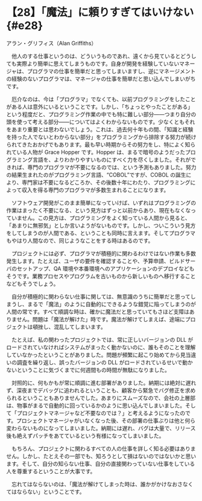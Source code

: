 # 【28】「魔法」に頼りすぎてはいけない{#e28}

<div class="author">アラン・グリフィス（Alan Griffiths）</div>

　他人のする仕事というのは、どういうものであれ、遠くから見ているとどうしても実際より簡単に思えてしまうものです。自身が開発を経験していないマネージャは、プログラマの仕事を簡単だと思ってしまいますし、逆にマネージメントの経験のないプログラマは、マネージャの仕事を簡単だと思い込んでしまいがちです。

　厄介なのは、今は「プログラマ」でなくても、以前プログラミングをしたことがある人は意外にいるということです。しかし、「ちょっとやったことがある」という程度だと、プログラミング作業の中でも特に難しい部分&mdash;&mdash;つまり自分の頭を使って考える部分&mdash;&mdash;についてはよくわからないものです。少なくともそれをあまり重要とは思わないでしょう。これは、過去何十年もの間、「知識と経験を持った人でないとわからない部分」をプログラミングから排除する努力が続けられてきたおかげでもあります。最も早い時期からその努力をし、特によく知られている人物が Grace Hopper です。Hopper は、まるで暗号のようだったプログラミング言語を、よりわかりやすいものにすべく力を尽くしました。それができれば、専門のプログラマが不要になるのでは、という予測もありました。努力の結果生まれたのがプログラミング言語、“COBOL”ですが、COBOL の誕生により、専門家は不要になるどころか、その後数十年にわたり、プログラミングによって収入を得る専門のプログラマが多数生まれることになります。

　ソフトウェア開発がこのまま簡単になっていけば、いずれはプログラミングの作業はまったく不要になる、という見方はずっと以前からあり、現在もなくなっていません。この見方は、プログラミングをよく知っている人間から見ると、「あまりに無邪気」としか言いようがないものです。しかし、ついこういう見方をしてしまうのが人間である、ということも同時に言えます。そしてプログラマもやはり人間なので、同じようなことをする時はあるのです。

　プロジェクトには必ず、プログラマが積極的に関わるわけではない作業も多数発生します。たとえば、ユーザの要件を確認することや、予算申請、ビルドサーバのセットアップ、QA 環境や本番環境へのアプリケーションのデプロイなどもそうです。業務プロセスやプログラムを古いものから新しいものへ移行することなどもそうでしょう。

　自分が積極的に関わらない仕事に関しては、無意識のうちに簡単だと思ってしまうし、まるで「魔法」のように自動的にできるような錯覚に陥ってしまうのが人間の常です。すべて順調な時は、確かに魔法だと思っていてもさほど支障はありません。問題は「魔法が解けた」時です。魔法が解けてしまえば、途端にプロジェクトは頓挫し、混乱してしまいます。

　たとえば、私の関わったプロジェクトでは、常に正しいバージョンの DLL がロードされていなければシステムがまったく動かないのに、誰もそのことを理解していなかったということがありました。問題が頻繁に起こり始めてから見当違いの調査を繰り返し、誤ったバージョンの DLL がロードされているせいで動かないということに気づくまでに何週間もの時間が無駄になりました。

　対照的に、何もかもが常に順調に進む部署がありました。納期には絶対に遅れず、深夜までデバッグに追われるということも、顧客から緊急でバグ修正を求められるということもありませんでした。あまりにスムーズなので、会社の上層部は、物事がまるで自動的に回っているかのように思い込んでしまいました。そして「プロジェクトマネージャなど不要なのでは？」と考えるようになったのです。プロシェクトマネージャがいなくなった後、その部署の仕事ぶりは他と何ら変わらないものになってしまいました。納期には遅れ、バグは大量で、リリース後も絶えずパッチをあてているという有様になってしまいました。

　もちろん、プロジェクトに関わるすべての人の仕事を詳しく知る必要はありません。しかし、たとえその一部でも、知ろうとして損はないのではないかと思います。そして、自分の知らない仕事、自分の直接関わっていない仕事をしている人を尊重するということが大事です。

　忘れてはならないのは、「魔法が解けてしまった時は、誰かがかけなおさなくてはならない」ということです。
